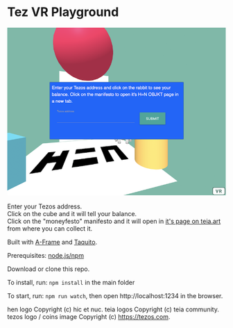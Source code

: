 # Tez VR Playground 

![](docs/screen.png)

Enter your Tezos address.    
Click on the cube and it will tell your balance.    
Click on the "moneyfesto" manifesto and it will open in [it's page on teia.art](https://teia.art/objkt/61589) from where you can collect it.    

Built with [A-Frame](https://aframe.io/) and [Taquito](https://tezostaquito.io).

Prerequisites: [node.js/npm](https://nodejs.org/)

Download or clone this repo. 

To install, run: `npm install` in the main folder

To start, run: `npm run watch`, then open http://localhost:1234 in the browser.

hen logo Copyright (c) hic et nuc. teia logos Copyright (c) teia community. tezos logo / coins image Copyright (c) https://tezos.com.

